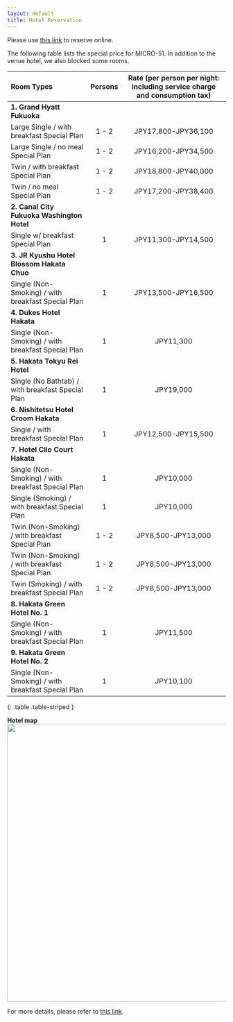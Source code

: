 ```yaml
---
layout: default
title: Hotel Reservation
---
```


Please use [this link](https://amarys-jtb.jp/micro51/) to reserve online.

The following table lists the special price for MICRO-51.
In addition to the venue hotel, we also blocked some rooms.

|Room Types|Persons|Rate  (per person per night: including service charge and consumption tax)|
|:--|:--:|:--:|
|**1. Grand Hyatt Fukuoka**|||
|Large Single / with breakfast Special Plan|1 - 2|JPY17,800-JPY36,100|
|Large Single / no meal Special Plan|1 - 2|JPY16,200-JPY34,500|
|Twin / with breakfast Special Plan|1 - 2|JPY18,800-JPY40,000|
|Twin / no meal Special Plan|1 - 2|JPY17,200-JPY38,400|
|**2. Canal City Fukuoka Washington Hotel**|||
|Single w/ breakfast Special Plan|1|JPY11,300-JPY14,500|
|**3. JR Kyushu Hotel Blossom Hakata Chuo**|||
|Single (Non-Smoking) / with breakfast Special Plan|1|JPY13,500-JPY16,500|
|**4. Dukes Hotel Hakata**|||
|Single (Non-Smoking) / with breakfast Special Plan|1|JPY11,300|
|**5. Hakata Tokyu Rei Hotel**|||
|Single (No Bathtab) / with breakfast Special Plan|1|JPY19,000|
|**6. Nishitetsu Hotel Croom Hakata**|||
|Single / with breakfast Special Plan|1|JPY12,500-JPY15,500|
|**7. Hotel Clio Court Hakata**|||
|Single (Non-Smoking) / with breakfast Special Plan|1|JPY10,000|
|Single (Smoking) / with breakfast Special Plan|1|JPY10,000|
|Twin (Non-Smoking) / with breakfast Special Plan|1 - 2|JPY8,500-JPY13,000|
|Twin (Non-Smoking) / with breakfast Special Plan|1 - 2|JPY8,500-JPY13,000|
|Twin (Smoking) / with breakfast Special Plan|1 - 2|JPY8,500-JPY13,000|
|**8. Hakata Green Hotel No. 1**|||
|Single (Non-Smoking) / with breakfast Special Plan|1|JPY11,500|
|**9. Hakata Green Hotel No. 2**|||
|Single (Non-Smoking) / with breakfast Special Plan|1|JPY10,100|
{: .table .table-striped }

**Hotel map**
<img border="0" src="{{ site.baseurl }}/images/hotelmap.jpg" width="640" />

For more details, please refer to [this link](https://amarys-jtb.jp/micro51/).

